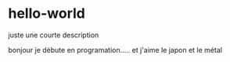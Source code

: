 # hello-world
juste une courte description

bonjour je débute en programation..... et j'aime le japon et le métal
